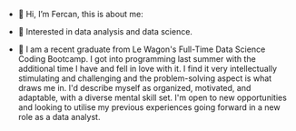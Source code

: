 - 👋 Hi, I’m Fercan, this is about me:

- 👀 Interested in data analysis and data science.

- 🌴 I am a recent graduate from Le Wagon's Full-Time Data Science Coding Bootcamp. I got into programming last summer with the additional time I have and fell in love with it. I find it very intellectually stimulating and challenging and the problem-solving aspect is what draws me in. I'd describe myself as organized, motivated, and adaptable, with a diverse mental skill set. I'm open to new opportunities and looking to utilise my previous experiences going forward in a new role as a data analyst.


